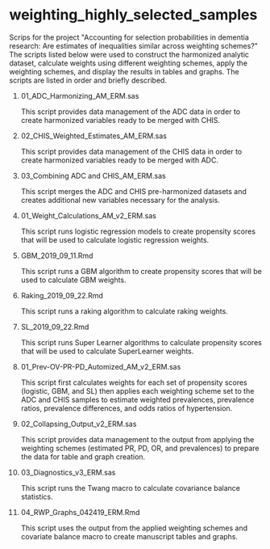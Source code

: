 # weighting_highly_selected_samples

Scrips for the project "Accounting for selection probabilities in dementia research: Are estimates of inequalities similar across weighting schemes?" The scripts listed below were used to construct the harmonized analytic dataset, calculate weights using different weighting schemes, apply the weighting schemes, and display the results in tables and graphs. The scripts are listed in order and briefly described. 

1) 01_ADC_Harmonizing_AM_ERM.sas

	This script provides data management of the ADC data in order to create harmonized variables ready to be merged with CHIS.

2) 02_CHIS_Weighted_Estimates_AM_ERM.sas

	This script provides data management of the CHIS data in order to create harmonized variables ready to be merged with ADC.

3) 03_Combining ADC and CHIS_AM_ERM.sas

	This script merges the ADC and CHIS pre-harmonized datasets and creates additional new variables necessary for the analysis.

4) 01_Weight_Calculations_AM_v2_ERM.sas
	
	This script runs logistic regression models to create propensity scores that will be used to calculate logistic regression weights.

5) GBM_2019_09_11.Rmd

	This script runs a GBM algorithm to create propensity scores that will be used to calculate GBM weights.

6) Raking_2019_09_22.Rmd

	This script runs a raking algorithm to calculate raking weights.

7) SL_2019_09_22.Rmd

	This script runs Super Learner algorithms to calculate propensity scores that will be used to calculate SuperLearner weights.

8) 01_Prev-OV-PR-PD_Automized_AM_v2_ERM.sas

	This script first calculates weights for each set of propensity scores (logistic, GBM, and SL) then applies each weighting scheme set to the ADC and 	CHIS samples to estimate weighted prevalences, prevalence ratios, prevalence differences, and odds ratios of hypertension.

9) 02_Collapsing_Output_v2_ERM.sas
	
	This script provides data management to the output from applying the weighting schemes (estimated PR, PD, OR, and prevalences) to 	prepare the data for table and graph creation.

10) 03_Diagnostics_v3_ERM.sas

	This script runs the Twang macro to calculate covariance balance statistics. 

11) 04_RWP_Graphs_042419_ERM.Rmd

	This script uses the output from the applied weighting schemes and covariate balance macro to create manuscript tables and graphs. 
